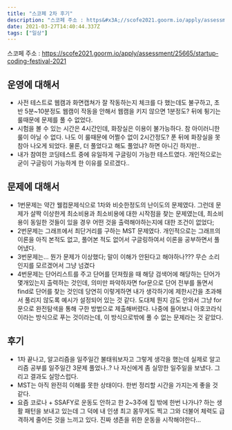 ```yaml
---
title: "스코페 2차 후기"
description: "스코페 주소 : https&#x3A;//scofe2021.goorm.io/apply/assessment/25665/startup-coding-festival-2021사전 테스트로 웹캠과 화면캡쳐가 잘 작동하는지 체크를 다 했는데도 불구하고, 초반 5분~10분정도 웹캠이"
date: 2021-03-27T14:40:44.337Z
tags: ["일상"]
---
```

스코페 주소 : https://scofe2021.goorm.io/apply/assessment/25665/startup-coding-festival-2021

## 운영에 대해서
- 사전 테스트로 웹캠과 화면캡쳐가 잘 작동하는지 체크를 다 했는데도 불구하고, 초반 5분~10분정도 웹캠이 작동을 안해서 웹캠을 키지 않으면 1분정도? 뒤에 튕기는 룰때문에 문제를 풀 수 없었다.
- 시험을 볼 수 있는 시간은 4시간인데, 화장실은 이용이 불가능하다. 참 아이러니한 룰이 아닐 수 없다. 나도 이 룰때문에 어쩔수 없이 2시간정도? 푼 뒤에 화장실을 못참아 나오게 되었다. 물론, 더 풀었다고 해도 풀었냐? 하면 아니긴 하지만..
- 내가 참여한 코딩테스트 중에 유일하게 구글링이 가능한 테스트였다. 개인적으로는 굳이 구글링이 가능하게 한 이유를 모르겠다.. 

## 문제에 대해서
- 1번문제는 약간 웰컴문제식으로 1차와 비슷한정도의 난이도의 문제였다. 그런데 문제가 살짝 이상한게 최소비용과 최소비용에 대한 시작점을 찾는 문제였는데, 최소비용이 동일한 것들이 있을 경우 어떤 것을 출력해야하는지에 대한 조건이 없었다;
- 2번문제는 그래프에서 최단거리를 구하는 MST 문제였다. 개인적으로는 그래프의 이론을 아직 본적도 없고, 풀어본 적도 없어서 구글링하여서 이론을 공부하면서 풀어냈다.
- 3번문제는... 뭔가 문제가 이상했다; 말이 이해가 안된다고 해야하나??? 무슨 소리인지를 모르겠어서 그냥 넘겼다
- 4번문제는 단어리스트를 주고 단어를 던져줬을 때 해당 검색어에 해당하는 단어가 몇개있는지 출력하는 것인데, 의미만 파악하자면 for문으로 단어 전부를 돌면서 find로 단어를 찾는 것인데 당연히 이렇게하면 내가 생각하기에 제한시간을 초과해서 풀리지 않도록 예시가 설정되어 있는 것 같다. 도대체 뭔지 감도 안와서 그냥 for문으로 완전탐색을 통해 구한 방법으로 제출해버렸다. 나중에 들어보니 아호코라식이라는 방식으로 푸는 것이라는데, 이 방식으로밖에 풀 수 없는 문제라는 것 같았다. 

## 후기
- 1차 끝나고, 알고리즘을 일주일간 불태워보자고 그렇게 생각을 했는데 실제로 알고리즘 공부를 일주일간 3문제 풀었나..? 나 자신에게 좀 실망한 일주일을 보냈다. 그리고 결과도 실망스럽다.
- MST는 아직 완전히 이해를 못한 상태이다. 한번 정리할 시간을 가지는게 좋을 것 같다.
- 요즘 코로나 + SSAFY로 운동도 안하고 한 2~3주에 집 밖에 한번 나가나? 하는 생활 패턴을 보내고 있는데 그 덕에 내 인생 최고 몸무게도 찍고 그와 더불어 체력도 급격하게 줄어든 것을 느끼고 있다. 진짜 생존을 위한 운동을 시작해야한다...
